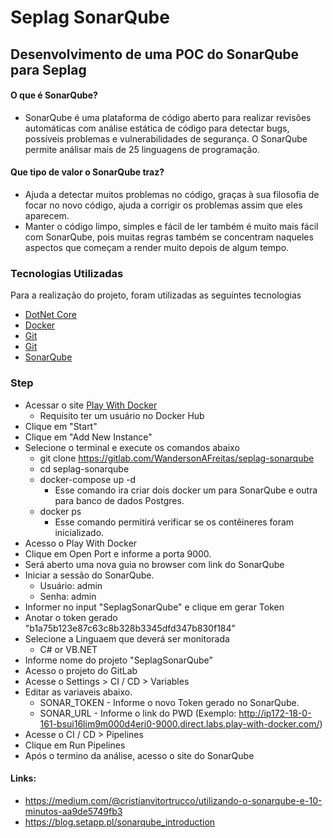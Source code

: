 # Seplag SonarQube

## Desenvolvimento de uma POC do SonarQube para Seplag

#### O que é SonarQube?

* SonarQube é uma plataforma de código aberto para realizar revisões automáticas com análise estática de código para detectar bugs, possíveis problemas e vulnerabilidades de segurança. O SonarQube permite análisar mais de 25 linguagens de programação.

#### Que tipo de valor o SonarQube traz?

* Ajuda a detectar muitos problemas no código, graças à sua filosofia de focar no novo código, ajuda a corrigir os problemas assim que eles aparecem.
* Manter o código limpo, simples e fácil de ler também é muito mais fácil com SonarQube, pois muitas regras também se concentram naqueles aspectos que começam a render muito depois de algum tempo.

### Tecnologias Utilizadas

Para a realização do projeto, foram utilizadas as seguintes tecnologias

* [DotNet Core](https://dotnet.microsoft.com)
* [Docker](https://www.docker.com/get-started)
* [Git](https://git-scm.com/downloads)
* [Git](https://gitlab.com)
* [SonarQube](https://www.sonarqube.org/developer-edition/?gclid=CjwKCAjwm_P5BRAhEiwAwRzSO3PQgoTSHjLDoTm1MjtxgbK7WjOraPwKTAea4xH74_Jkvf4fjztRbhoCS7gQAvD_BwE)

### Step

* Acessar o site [Play With Docker](https://labs.play-with-docker.com)
    * Requisito ter um usuário no Docker Hub
* Clique em "Start"
* Clique em "Add New Instance"
* Selecione o terminal e execute os comandos abaixo
    * git clone https://gitlab.com/WandersonAFreitas/seplag-sonarqube  
    * cd seplag-sonarqube
    * docker-compose up -d
        * Esse comando ira criar dois docker um para SonarQube e outra para banco de dados Postgres. 
    * docker ps
        * Esse comando permitirá verificar se os contêineres foram inicializado.
* Acesso o Play With Docker
* Clique em Open Port e informe a porta 9000.
* Será aberto uma nova guia no browser com link do SonarQube
* Iniciar a sessão do SonarQube.
    * Usuário: admin
    * Senha: admin
* Informer no input "SeplagSonarQube" e clique em gerar Token
* Anotar o token gerado "b1a75b123e87c63c8b328b3345dfd347b830f184"
* Selecione a Linguaem que deverá ser monitorada
    * C# or VB.NET
* Informe nome do projeto "SeplagSonarQube"
* Acesso o projeto do GitLab
* Acesse o Settings > CI / CD > Variables
* Editar as variaveis abaixo.
    * SONAR_TOKEN - Informe o novo Token gerado no SonarQube.
    * SONAR_URL - Informe o link do PWD (Exemplo: http://ip172-18-0-161-bsui16lim9m000d4eri0-9000.direct.labs.play-with-docker.com/)
* Acesse o CI / CD > Pipelines
* Clique em Run Pipelines
* Após o termino da análise, acesso o site do SonarQube

#### Links: 

* https://medium.com/@cristianvitortrucco/utilizando-o-sonarqube-e-10-minutos-aa9de5749fb3
* https://blog.setapp.pl/sonarqube_introduction
